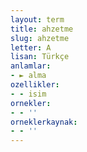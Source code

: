 ```yaml
---
layout: term
title: ahzetme
slug: ahzetme
letter: A
lisan: Türkçe
anlamlar:
- ► alma
ozellikler:
- - isim
ornekler:
- - ''
orneklerkaynak:
- - ''
---
```

